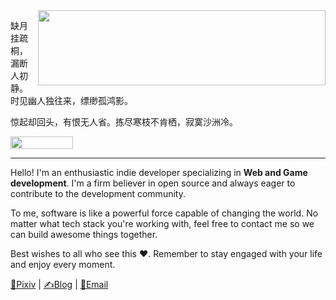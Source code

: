 <img src="https://github-readme-stats.vercel.app/api?username=RiverTwilight&show_icons=true&icon_color=0366d6&bg_color=ffffff&hide_title=true&hide=contribs&include_all_commits=true" align="right" height="120" width="460">

缺月挂疏桐，漏断人初静。时见幽人独往来，缥缈孤鸿影。

惊起却回头，有恨无人省。拣尽寒枝不肯栖，寂寞沙洲冷。

<img src="https://komarev.com/ghpvc/?username=rivertwilight" height="20" width="100">

<hr />

Hello! I'm an enthusiastic indie developer specializing in **Web and Game development**. I'm a firm believer in open source and always eager to contribute to the development community.

To me, software is like a powerful force capable of changing the world. No matter what tech stack you're working with, feel free to contact me so we can build awesome things together.

Best wishes to all who see this ❤️. Remember to stay engaged with your life and enjoy every moment.

[🎨Pixiv](https://www.pixiv.net/en/users/35572742) | [✍️Blog](https://rene.wang) | [📧Email](mailto:contact@rene.wang)
